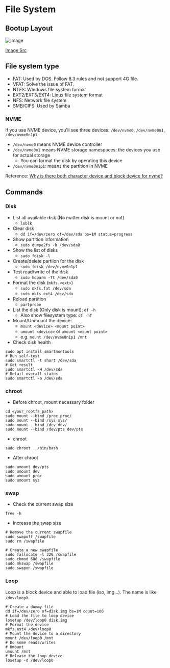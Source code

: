 # File System

## Bootup Layout

![image](https://user-images.githubusercontent.com/456210/150629562-5c87e08a-8de8-4bd4-927b-49354d279b0d.png)

[Image Src](https://joerismissaert.dev/managing-storage-understanding-mbr-and-gpt-partitions/)

## File system type

* FAT: Used by DOS. Follow 8.3 rules and not support 4G file.
* VFAT: Solve the issue of FAT.
* NTFS: Windows file system format
* EXT2/EXT3/EXT4: Linux file system format
* NFS: Network file system
* SMB/CIFS: Used by Samba

### NVME

If you use NVME device, you'll see three devices: `/dev/nvme0`, `/dev/nvme0n1`, `/dev/nvme0n1p1`

* `/dev/nvme0` means NVME device controller
* `/dev/nvme0n1` means NVME storage namespaces: the devices you use for actual storage
  * You can format the disk by operating this device
* `/dev/nvme0n1p1`: means the partition in NVME

Reference: [Why is there both character device and block device for nvme?](https://serverfault.com/questions/892134/why-is-there-both-character-device-and-block-device-for-nvme)

## Commands

### Disk

* List all available disk (No matter disk is mount or not)
  * `lsblk`
* Clear disk
  * `dd if=/dev/zero of=/dev/sda bs=1M status=progress`
* Show partition information
  * `sudo dumpe2fs -h /dev/sda0`
* Show the list of disks
  * `sudo fdisk -l`
* Create/delete partiion for the disk
  * `sudo fdisk /dev/nvme0n1p1`
* Test read/write of the disk
  * `sudo hdparm -Tt /dev/sda0`
* Format the disk (`mkfs.<ext>`)
  * `sudo mkfs.fat /dev/sda`
  * `sudo mkfs.ext4 /dev/sda`
* Reload partition
  * `partprobe`
* List the disk (Only disk is mount): `df -h`
  * Also show filesystem type: `df -hT`
* Mount/Unmount the device:
  * `mount <device> <mount point>`
  * `umount <device>` or `umount <mount point>`
  * e.g. `mount /dev/nvme0n1p1 /mnt`
* Check disk health

```shell
sudo apt install smartmontools
# Run self-test
sudo smartctl -t short /dev/sda
# Get result
sudo smartctl -H /dev/sda
# Detail overall status
sudo smartctl -a /dev/sda
```

### chroot

* Before chroot, mount necessary folder

```shell
cd <your_rootfs_path>
sudo mount --bind /proc proc/
sudo mount --bind /sys sys/
sudo mount --bind /dev dev/
sudo mount --bind /dev/pts dev/pts
```

* chroot

```shell
sudo chroot . /bin/bash
```

* After chroot

```shell
sudo umount dev/pts
sudo umount dev
sudo umount proc
sudo umount sys
```

### swap

* Check the current swap size

```shell
free -h
```

* Increase the swap size

```shell
# Remove the current swapfile
sudo swapoff /swapfile
sudo rm /swapfile

# Create a new swapfile
sudo fallocate -l 32G /swapfile
sudo chmod 600 /swapfile
sudo mkswap /swapfile
sudo swapon /swapfile
```

### Loop

Loop is a block device and able to load file (iso, img...).
The name is like `/dev/loopX`.

```shell
# Create a dummy file
dd if=/dev/zero of=disk.img bs=1M count=100
# Load the file to loop device
losetup /dev/loop0 disk.img
# Format the device
mkfs.ext4 /dev/loop0
# Mount the device to a directory
mount /dev/loop0 /mnt
# Do some reads/writes
# Umount
umount /mnt
# Release the loop device
losetup -d /dev/loop0
```
